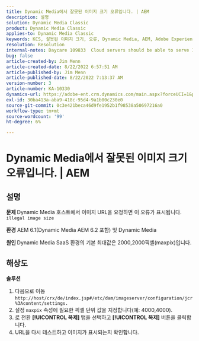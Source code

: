 ```yaml
---
title: Dynamic Media에서 잘못된 이미지 크기 오류입니다. | AEM
description: 설명
solution: Dynamic Media Classic
product: Dynamic Media Classic
applies-to: Dynamic Media Classic
keywords: KCS, 잘못된 이미지 크기, 오류, Dynamic Media, AEM, Adobe Experience Manager
resolution: Resolution
internal-notes: Daycare 109833  Cloud servers should be able to serve 10000x10000 as a maximum. Check with Tech Ops if any problem with this
bug: false
article-created-by: Jim Menn
article-created-date: 8/22/2022 6:57:51 AM
article-published-by: Jim Menn
article-published-date: 8/22/2022 7:13:37 AM
version-number: 3
article-number: KA-10330
dynamics-url: https://adobe-ent.crm.dynamics.com/main.aspx?forceUCI=1&pagetype=entityrecord&etn=knowledgearticle&id=804669ba-e721-ed11-b83e-0022480866ad
exl-id: 30ba413a-aba9-418c-95d4-9a1b00c230e0
source-git-commit: 0c3e421beca46d9fe1952b1f98538a50697216a0
workflow-type: tm+mt
source-wordcount: '99'
ht-degree: 6%

---
```


# Dynamic Media에서 잘못된 이미지 크기 오류입니다. | AEM

## 설명


<b>문제 </b>
Dynamic Media 호스트에서 이미지 URL을 요청하면 이 오류가 표시됩니다.
`illegal image size`

<b>환경</b>
AEM 6.1(Dynamic Media AEM 6.2 포함) 및 Dynamic Media

<b>원인 </b>
Dynamic Media SaaS 환경의 기본 최대값은 2000,2000픽셀(maxpix)입니다.


## 해상도


<b>솔루션</b>

1. 다음으로 이동 `http://host/crx/de/index.jsp#/etc/dam/imageserver/configuration/jcr%3Acontent/settings.`
2. 설정 `maxpix` 속성에 필요한 픽셀 단위 값을 지정합니다(예: 4000,4000).
3. 로 전환 <b>[!UICONTROL 복제]</b> 탭을 선택하고 <b>[!UICONTROL 복제]</b> 버튼을 클릭합니다.
4. URL을 다시 테스트하고 이미지가 표시되는지 확인합니다.
